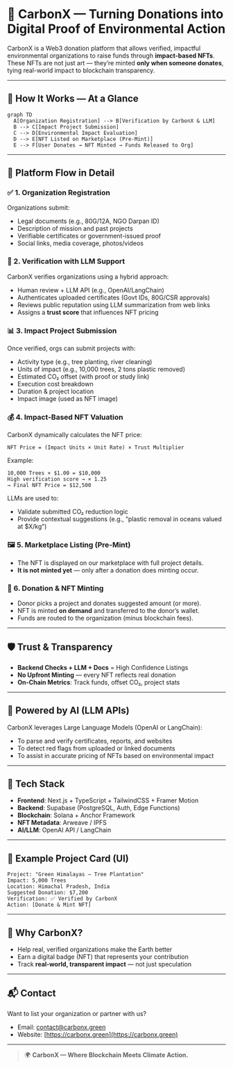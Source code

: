 # 🌱 CarbonX — Turning Donations into Digital Proof of Environmental Action

CarbonX is a Web3 donation platform that allows verified, impactful environmental organizations to raise funds through **impact-based NFTs**. These NFTs are not just art — they’re minted **only when someone donates**, tying real-world impact to blockchain transparency.

---

## 📌 How It Works — At a Glance

```mermaid
graph TD
  A[Organization Registration] --> B[Verification by CarbonX & LLM]
  B --> C[Impact Project Submission]
  C --> D[Environmental Impact Evaluation]
  D --> E[NFT Listed on Marketplace (Pre-Mint)]
  E --> F[User Donates → NFT Minted → Funds Released to Org]

```

---

## 🧰 Platform Flow in Detail

### ✅ 1. Organization Registration

Organizations submit:

* Legal documents (e.g., 80G/12A, NGO Darpan ID)
* Description of mission and past projects
* Verifiable certificates or government-issued proof
* Social links, media coverage, photos/videos

### 🔎 2. Verification with LLM Support

CarbonX verifies organizations using a hybrid approach:

* Human review + LLM API (e.g., OpenAI/LangChain)
* Authenticates uploaded certificates (Govt IDs, 80G/CSR approvals)
* Reviews public reputation using LLM summarization from web links
* Assigns a **trust score** that influences NFT pricing

### 📊 3. Impact Project Submission

Once verified, orgs can submit projects with:

* Activity type (e.g., tree planting, river cleaning)
* Units of impact (e.g., 10,000 trees, 2 tons plastic removed)
* Estimated CO₂ offset (with proof or study link)
* Execution cost breakdown
* Duration & project location
* Impact image (used as NFT image)

### 💰 4. Impact-Based NFT Valuation

CarbonX dynamically calculates the NFT price:

```
NFT Price = (Impact Units × Unit Rate) × Trust Multiplier
```

Example:

```
10,000 Trees × $1.00 = $10,000
High verification score → × 1.25
→ Final NFT Price = $12,500
```

LLMs are used to:

* Validate submitted CO₂ reduction logic
* Provide contextual suggestions (e.g., “plastic removal in oceans valued at \$X/kg”)

### 🖼️ 5. Marketplace Listing (Pre-Mint)

* The NFT is displayed on our marketplace with full project details.
* **It is not minted yet** — only after a donation does minting occur.

### 🎁 6. Donation & NFT Minting

* Donor picks a project and donates suggested amount (or more).
* NFT is minted **on demand** and transferred to the donor’s wallet.
* Funds are routed to the organization (minus blockchain fees).

---

## 🛡️ Trust & Transparency

* **Backend Checks + LLM + Docs** = High Confidence Listings
* **No Upfront Minting** — every NFT reflects real donation
* **On-Chain Metrics**: Track funds, offset CO₂, project stats

---

## 🧠 Powered by AI (LLM APIs)

CarbonX leverages Large Language Models (OpenAI or LangChain):

* To parse and verify certificates, reports, and websites
* To detect red flags from uploaded or linked documents
* To assist in accurate pricing of NFTs based on environmental impact

---

## 🔧 Tech Stack

* **Frontend**: Next.js + TypeScript + TailwindCSS + Framer Motion
* **Backend**: Supabase (PostgreSQL, Auth, Edge Functions)
* **Blockchain**: Solana + Anchor Framework
* **NFT Metadata**: Arweave / IPFS
* **AI/LLM**: OpenAI API / LangChain

---

## 📌 Example Project Card (UI)

```
Project: "Green Himalayas — Tree Plantation"
Impact: 5,000 Trees
Location: Himachal Pradesh, India
Suggested Donation: $7,200
Verification: ✅ Verified by CarbonX
Action: [Donate & Mint NFT]
```

---

## 🤝 Why CarbonX?

* Help real, verified organizations make the Earth better
* Earn a digital badge (NFT) that represents your contribution
* Track **real-world, transparent impact** — not just speculation

---

## 📬 Contact

Want to list your organization or partner with us?

* Email: [contact@carbonx.green](mailto:contact@carbonx.green)
* Website: [https://carbonx.green](https://carbonx.green)

---

> 🌍 **CarbonX — Where Blockchain Meets Climate Action.**
